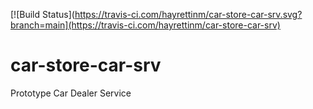 [![Build Status](https://travis-ci.com/hayrettinm/car-store-car-srv.svg?branch=main](https://travis-ci.com/hayrettinm/car-store-car-srv)

# car-store-car-srv
Prototype Car Dealer Service
